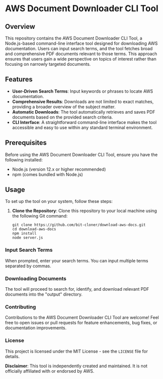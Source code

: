 # AWS Document Downloader CLI Tool

## Overview

This repository contains the AWS Document Downloader CLI Tool, a Node.js-based command-line interface tool designed for downloading AWS documentation. Users can input search terms, and the tool fetches broad and comprehensive PDF documents relevant to those terms. This approach ensures that users gain a wide perspective on topics of interest rather than focusing on narrowly targeted documents.

## Features

- **User-Driven Search Terms**: Input keywords or phrases to locate AWS documentation.
- **Comprehensive Results**: Downloads are not limited to exact matches, providing a broader overview of the subject matter.
- **Automatic Downloads**: The tool automatically retrieves and saves PDF documents based on the provided search criteria.
- **CLI Interface**: A straightforward command-line interface makes the tool accessible and easy to use within any standard terminal environment.

## Prerequisites

Before using the AWS Document Downloader CLI Tool, ensure you have the following installed:
- Node.js (version 12.x or higher recommended)
- npm (comes bundled with Node.js)

## Usage

To set up the tool on your system, follow these steps:

1. **Clone the Repository**:
   Clone this repository to your local machine using the following Git command:
   ```
   git clone https://github.com/bit-cloner/download-aws-docs.git
   cd download-aws-docs
   npm install
   node server.js
   ```
### Input Search Terms
When prompted, enter your search terms. You can input multiple terms separated by commas.

### Downloading Documents
The tool will proceed to search for, identify, and download relevant PDF documents into the "output" directory.

### Contributing
Contributions to the AWS Document Downloader CLI Tool are welcome! Feel free to open issues or pull requests for feature enhancements, bug fixes, or documentation improvements.

### License
This project is licensed under the MIT License - see the `LICENSE` file for details.

**Disclaimer**: This tool is independently created and maintained. It is not officially affiliated with or endorsed by AWS.


